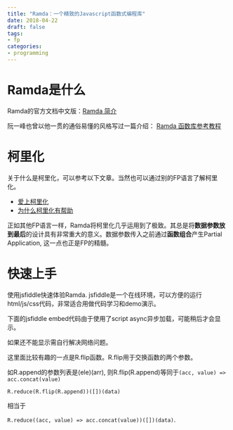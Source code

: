 ```yaml
---
title: "Ramda：一个精致的Javascript函数式编程库"
date: 2018-04-22
draft: false
tags:
- fp
categories:
- programming
---
```


# Ramda是什么

Ramda的官方文档中文版：[Ramda 简介](https://adispring.coding.me/2017/06/25/Introducing-Ramda/)

阮一峰也曾以他一贯的通俗易懂的风格写过一篇介绍：
[Ramda 函数库参考教程](http://www.ruanyifeng.com/blog/2017/03/ramda.html)

# 柯里化

关于什么是柯里化，可以参考以下文章。当然也可以通过别的FP语言了解柯里化。

- [爱上柯里化](https://adispring.coding.me/2017/06/27/Favoring-Curry/)
- [为什么柯里化有帮助](https://adispring.coding.me/2017/06/28/Why-Curry-Helps/)

正如其他FP语言一样，Ramda将柯里化几乎运用到了极致。其总是将**数据参数放到最后**的设计具有非常重大的意义。数据参数传入之前通过**函数组合**产生Partial Application, 这一点也正是FP的精髓。

# 快速上手

使用jsfiddle快速体验Ramda. jsfiddle是一个在线环境，可以方便的运行html/js/css代码，非常适合用做代码学习和demo演示。

下面的jsfiddle embed代码由于使用了script async异步加载，可能稍后才会显示。

如果还不能显示需自行解决网络问题。

<script async src="//jsfiddle.net/wangjunjie/1rooqpp5/33/embed/js,html,result/"></script>



这里面比较有趣的一点是R.flip函数。R.flip用于交换函数的两个参数。

如R.append的参数列表是(ele)(arr), 则R.flip(R.append)等同于`(acc, value) => acc.concat(value)`

 `R.reduce(R.flip(R.append))([])(data)`

相当于

`R.reduce((acc, value) => acc.concat(value))([])(data)`.